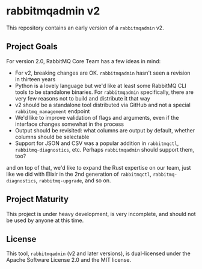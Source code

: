 # rabbitmqadmin v2

This repository contains an early version of a `rabbitmqadmin` v2.

## Project Goals

For version 2.0, RabbitMQ Core Team has a few ideas in mind:

 * For v2, breaking changes are OK. `rabbitmqadmin` hasn't seen a revision in thirteen years
 * Python is a lovely language but we'd like at least some RabbitMQ CLI tools to be standalone binaries. For `rabbitmqadmin` specifically, there are very few reasons not to build and distribute it that way
 * v2 should be a standalone tool distributed via GitHub and not a special `rabbitmq_management` endpoint
 * We'd like to improve validation of flags and arguments, even if the interface changes somewhat in the process
 * Output should be revisited: what columns are output by default, whether columns should be selectable
 * Support for JSON and CSV was a popular addition in `rabbitmqctl`, `rabbitmq-diagnostics`, etc. Perhaps `rabbitmqadmin` should support them, too?

and on top of that, we'd like to expand the Rust expertise on our team, just like
we did with Elixir in the 2nd generation of `rabbitmqctl`, `rabbitmq-diagnostics`, `rabbitmq-upgrade`,
and so on.

## Project Maturity

This project is under heavy development, is very incomplete, and should
not be used by anyone at this time.

## License

This tool, `rabbitmqadmin` (v2 and later versions), is dual-licensed under
the Apache Software License 2.0 and the MIT license.
